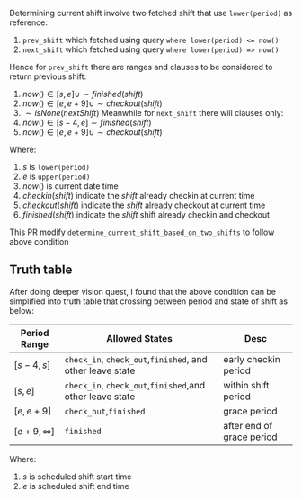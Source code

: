 Determining current shift involve two fetched shift that use `lower(period)` as reference:
1. `prev_shift` which fetched using query `where lower(period) <= now()`
2. `next_shift` which fetched using query `where lower(period) => now()`

Hence for `prev_shift` there are ranges and clauses to be considered to return previous shift:
1. $now() \in [s, e] \cup \sim finished(shift)$
2. $now() \in [e, e+9] \cup \sim checkout(shift)$
3. $\sim isNone(nextShift)$
Meanwhile for `next_shift` there will clauses only:
1. $now() \in [s-4, e] \sim finished(shift)$
2. $now() \in [e, e+9] \cup \sim checkout(shift)$

Where:
1. $s$ is `lower(period)`
2. $e$ is `upper(period)`
3. $now()$ is current date time
4. $checkin(shift)$ indicate the $shift$ already checkin at current time
5. $checkout(shift)$ indicate the $shift$ already checkout at current time
6. $finished(shift)$ indicate the $shift$ shift already checkin and checkout 

This PR modify `determine_current_shift_based_on_two_shifts` to follow above condition

## Truth table

After doing deeper vision quest, I found that the above condition can be simplified into truth table that crossing between period and state of shift as below:

| Period Range    | Allowed States                                            | Desc                      |
| --------------- | --------------------------------------------------------- | ------------------------- |
| $[s-4, s]$      | `check_in`, `check_out`,`finished`, and other leave state | early checkin period      |
| $[s,e]$         | `check_in`, `check_out`,`finished`,and other leave state  | within shift period       |
| $[e,e+9]$       | `check_out`,`finished`                                    | grace period              |
| $[e+9, \infty]$ | `finished`                                                | after end of grace period |
Where:
1. $s$ is scheduled shift start time
2. $e$ is scheduled shift end time

